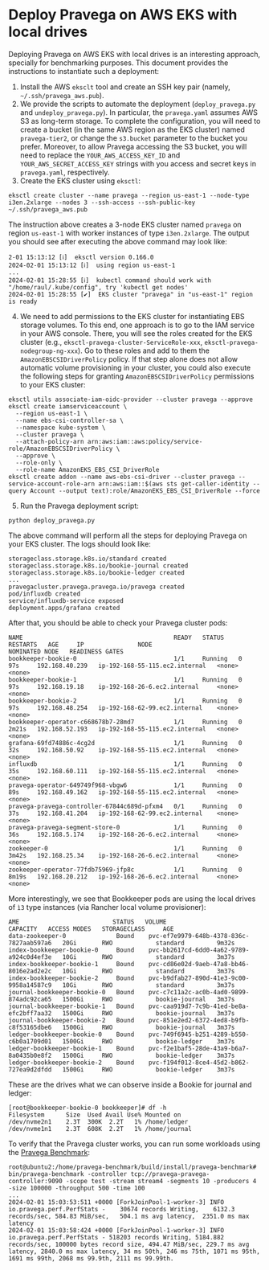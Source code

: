# Deploy Pravega on AWS EKS with local drives

Deploying Pravega on AWS EKS with local drives is an interesting approach, specially for benchmarking purposes.
This document provides the instructions to instantiate such a deployment:

1. Install the AWS `eksclt` tool and create an SSH key pair (namely, `~/.ssh/pravega_aws.pub`).
2. We provide the scripts to automate the deployment (`deploy_pravega.py` and `undeploy_pravega.py`).
In particular, the `pravega.yaml` assumes AWS S3 as long-term storage. To complete the configuration,
you will need to create a bucket (in the same AWS region as the EKS cluster) named `pravega-tier2`, or change
the `s3.bucket` parameter to the bucket you prefer. Moreover, to allow Pravega accessing the S3 bucket, 
you will need to replace the `YOUR_AWS_ACCESS_KEY_ID` and `YOUR_AWS_SECRET_ACCESS_KEY` strings with you
access and secret keys in `pravega.yaml`, respectively.
3. Create the EKS cluster using `eksctl`:
```
eksctl create cluster --name pravega --region us-east-1 --node-type i3en.2xlarge --nodes 3 --ssh-access --ssh-public-key ~/.ssh/pravega_aws.pub
```
The instruction above creates a 3-node EKS cluster named `pravega` on region `us-east-1` with worker
instances of type `i3en.2xlarge`. The output you should see after executing the above command may look like:
```
2-01 15:13:12 [ℹ]  eksctl version 0.166.0
2024-02-01 15:13:12 [ℹ]  using region us-east-1
...
2024-02-01 15:28:55 [ℹ]  kubectl command should work with "/home/raul/.kube/config", try 'kubectl get nodes'
2024-02-01 15:28:55 [✔]  EKS cluster "pravega" in "us-east-1" region is ready
```
4. We need to add permissions to the EKS cluster for instantiating EBS storage volumes. To this end, one approach is to
go to the IAM service in your AWS console. There, you will see the roles created for the EKS cluster (e.g.,
`eksctl-pravega-cluster-ServiceRole-xxx`, `eksctl-pravega-nodegroup-ng-xxx`). Go to these roles and add to them
the `AmazonEBSCSIDriverPolicy` policy. If that step alone does not allow automatic volume provisioning in your cluster,
you could also execute the following steps for granting `AmazonEBSCSIDriverPolicy` permissions to your EKS cluster:
```
eksctl utils associate-iam-oidc-provider --cluster pravega --approve
eksctl create iamserviceaccount \
  --region us-east-1 \
  --name ebs-csi-controller-sa \
  --namespace kube-system \
  --cluster pravega \
  --attach-policy-arn arn:aws:iam::aws:policy/service-role/AmazonEBSCSIDriverPolicy \
  --approve \
  --role-only \
  --role-name AmazonEKS_EBS_CSI_DriverRole
eksctl create addon --name aws-ebs-csi-driver --cluster pravega --service-account-role-arn arn:aws:iam::$(aws sts get-caller-identity --query Account --output text):role/AmazonEKS_EBS_CSI_DriverRole --force
```
5. Run the Pravega deployment script:
```
python deploy_pravega.py
```
The above command will perform all the steps for deploying Pravega on your EKS cluster. The logs should look like:
```
storageclass.storage.k8s.io/standard created
storageclass.storage.k8s.io/bookie-journal created
storageclass.storage.k8s.io/bookie-ledger created
...
pravegacluster.pravega.pravega.io/pravega created
pod/influxdb created
service/influxdb-service exposed
deployment.apps/grafana created
```

After that, you should be able to check your Pravega cluster pods:
```
NAME                                          READY   STATUS    RESTARTS   AGE     IP               NODE                             NOMINATED NODE   READINESS GATES
bookkeeper-bookie-0                           1/1     Running   0          97s     192.168.40.239   ip-192-168-55-115.ec2.internal   <none>           <none>
bookkeeper-bookie-1                           1/1     Running   0          97s     192.168.19.18    ip-192-168-26-6.ec2.internal     <none>           <none>
bookkeeper-bookie-2                           1/1     Running   0          97s     192.168.48.254   ip-192-168-62-99.ec2.internal    <none>           <none>
bookkeeper-operator-c668678b7-28md7           1/1     Running   0          2m21s   192.168.52.193   ip-192-168-55-115.ec2.internal   <none>           <none>
grafana-69fd74886c-4cg2d                      1/1     Running   0          32s     192.168.50.92    ip-192-168-55-115.ec2.internal   <none>           <none>
influxdb                                      1/1     Running   0          35s     192.168.60.111   ip-192-168-55-115.ec2.internal   <none>           <none>
pravega-operator-649749f968-vbgw6             1/1     Running   0          89s     192.168.49.162   ip-192-168-55-115.ec2.internal   <none>           <none>
pravega-pravega-controller-67844c689d-pfxm4   0/1     Running   0          37s     192.168.41.204   ip-192-168-62-99.ec2.internal    <none>           <none>
pravega-pravega-segment-store-0               1/1     Running   0          36s     192.168.5.174    ip-192-168-26-6.ec2.internal     <none>           <none>
zookeeper-0                                   1/1     Running   0          3m42s   192.168.25.34    ip-192-168-26-6.ec2.internal     <none>           <none>
zookeeper-operator-77fdb75969-jfp8c           1/1     Running   0          8m19s   192.168.20.212   ip-192-168-26-6.ec2.internal     <none>           <none>
```

More interestingly, we see that Bookkeeper pods are using the local drives of `ì3` type instances 
(via Rancher local volume provisioner):
```
AME                          STATUS   VOLUME                                     CAPACITY   ACCESS MODES   STORAGECLASS     AGE
data-zookeeper-0              Bound    pvc-ef7e9979-648b-4378-836c-7827aab597a6   20Gi       RWO            standard         9m32s
index-bookkeeper-bookie-0     Bound    pvc-bb2617cd-6dd0-4a62-9789-a924c0d4ef3e   10Gi       RWO            standard         3m37s
index-bookkeeper-bookie-1     Bound    pvc-cd86e02d-9aeb-47a8-bb46-8016e2ad2e2c   10Gi       RWO            standard         3m37s
index-bookkeeper-bookie-2     Bound    pvc-b9dfab27-890d-41e3-9c00-9958a14587c9   10Gi       RWO            standard         3m37s
journal-bookkeeper-bookie-0   Bound    pvc-c7c11a2c-ac0b-4ad0-9899-874adc92ca65   1500Gi     RWO            bookie-journal   3m37s
journal-bookkeeper-bookie-1   Bound    pvc-caa919d7-7c9b-41ed-be8a-efc2bff7aa32   1500Gi     RWO            bookie-journal   3m37s
journal-bookkeeper-bookie-2   Bound    pvc-851e2ed2-6372-4ed8-b9fb-c8f53165dbe6   1500Gi     RWO            bookie-journal   3m37s
ledger-bookkeeper-bookie-0    Bound    pvc-749f6945-b251-4289-b550-c6b0a1709d01   1500Gi     RWO            bookie-ledger    3m37s
ledger-bookkeeper-bookie-1    Bound    pvc-f2e1baf5-28de-43a9-b6a7-8a0435b0e8f2   1500Gi     RWO            bookie-ledger    3m37s
ledger-bookkeeper-bookie-2    Bound    pvc-f194f012-8ce4-45d2-b862-727ea9d2dfdd   1500Gi     RWO            bookie-ledger    3m37s
```
These are the drives what we can observe inside a Bookie for journal and ledger:

```
[root@bookkeeper-bookie-0 bookkeeper]# df -h
Filesystem      Size  Used Avail Use% Mounted on
/dev/nvme2n1    2.3T  300K  2.2T   1% /home/ledger
/dev/nvme1n1    2.3T  608K  2.2T   1% /home/journal
```

To verify that the Pravega cluster works, you can run some workloads using 
the [Pravega Benchmark](https://github.com/pravega/pravega-benchmark):
```
root@ubuntu2:/home/pravega-benchmark/build/install/pravega-benchmark# bin/pravega-benchmark -controller tcp://pravega-pravega-controller:9090 -scope test -stream stream4 -segments 10 -producers 4 -size 100000 -throughput 500 -time 100
...
2024-02-01 15:03:53:511 +0000 [ForkJoinPool-1-worker-3] INFO io.pravega.perf.PerfStats -    30674 records Writing,    6132.3 records/sec, 584.83 MiB/sec,   504.1 ms avg latency,  2351.0 ms max latency
2024-02-01 15:03:58:424 +0000 [ForkJoinPool-1-worker-3] INFO io.pravega.perf.PerfStats - 518203 records Writing, 5184.882 records/sec, 100000 bytes record size, 494.47 MiB/sec, 229.7 ms avg latency, 2840.0 ms max latency, 34 ms 50th, 246 ms 75th, 1071 ms 95th, 1691 ms 99th, 2068 ms 99.9th, 2111 ms 99.99th.
```